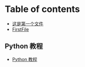 # Table of contents

* [这是第一个文件](README.md)
* [FirstFile](firstfile.md)

## Python 教程 <a id="python-tutorial"></a>

* [Python 教程](python-tutorial/python-tutorial.md)

